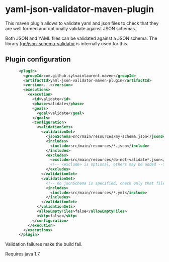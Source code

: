 # yaml-json-validator-maven-plugin

This maven plugin allows to validate yaml and json files to check that they are well formed and optionally validate against JSON schemas.

Both JSON and YAML files can be validated against a JSON schema. The library [fge/json-schema-validator](https://github.com/fge/json-schema-validator) is internally used for this.

## Plugin configuration

```xml
      <plugin>
        <groupId>com.github.sylvainlaurent.maven</groupId>
        <artifactId>yaml-json-validator-maven-plugin</artifactId>
        <version>...</version>
        <executions>
          <execution>
            <id>validate</id>
            <phase>validate</phase>
            <goals>
              <goal>validate</goal>
            </goals>
            <configuration>
              <validationSets>
                <validationSet>
                  <jsonSchema>src/main/resources/my-schema.json</jsonSchema>
                  <includes>
                    <include>src/main/resources/*.json</include>
                  </includes>
                  <excludes>
                    <exclude>src/main/resources/do-not-validate*.json</exclude>
                    <!-- <exclude> is optional, others may be added -->
                  </excludes>
                </validationSet>
                <validationSet>
                  <!-- no jsonSchema is specified, check only that file are well formed -->
                  <includes>
                    <include>src/main/resources/*.yml</include>
                  </includes>
                </validationSet>
              </validationSets>
              <allowEmptyFiles>false</allowEmptyFiles>
              <skip>false</skip>
            </configuration>
          </execution>
        </executions>
      </plugin>
```

Validation failures make the build fail.

Requires java 1.7.
